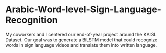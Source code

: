 # Arabic-Word-level-Sign-Language-Recognition
My coworkers and I centered our end-of-year project around the KArSL Dataset. Our goal was to generate a BiLSTM model that could recognize words in sign language videos and translate them into written language.
